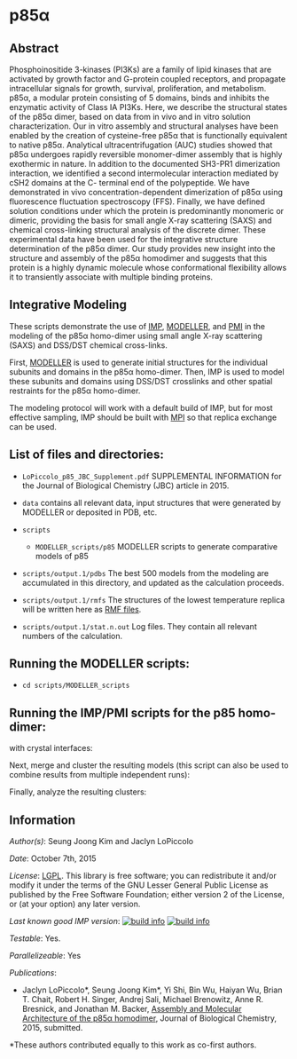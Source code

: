 # p85α
## Abstract
Phosphoinositide 3-kinases (PI3Ks) are a family of lipid kinases that are activated by growth factor and G-protein coupled receptors, and propagate
intracellular signals for growth, survival, proliferation, and metabolism. p85α, a modular protein consisting of 5 domains, binds and inhibits the enzymatic activity of Class IA PI3Ks. Here, we describe the structural states of the p85α dimer, based on data from in vivo and in vitro solution characterization. Our in vitro assembly and structural analyses have been enabled by the creation of cysteine-free p85α that is functionally equivalent to native p85α. Analytical ultracentrifugation (AUC) studies showed that p85α undergoes rapidly reversible monomer-dimer assembly that is highly exothermic in nature. In addition to the documented SH3-PR1 dimerization interaction, we identified a second intermolecular interaction mediated by cSH2 domains at the C- terminal end of the polypeptide. We have demonstrated in vivo concentration-dependent dimerization of p85α using fluorescence fluctuation spectroscopy (FFS). Finally, we have defined solution conditions under which the protein is predominantly monomeric or dimeric, providing the basis for small angle X-ray scattering (SAXS) and chemical cross-linking structural analysis of the discrete dimer. These experimental data have been used for the integrative structure determination of the p85α dimer. Our study provides new insight into the structure and assembly of the p85α homodimer and suggests that this protein is a highly dynamic molecule whose conformational flexibility allows it to transiently associate with multiple binding proteins.

## Integrative Modeling
These scripts demonstrate the use of [IMP](http://integrativemodeling.org), [MODELLER](http://salilab.org/modeller), and [PMI](https://github.com/salilab/pmi) in the modeling of the p85α homo-dimer using small angle X-ray scattering (SAXS) and DSS/DST chemical cross-links.

First, [MODELLER](http://salilab.org/modeller) is used to generate
initial structures for the individual subunits and domains in the p85α homo-dimer. Then, IMP
is used to model these subunits and domains using DSS/DST crosslinks and other spatial restraints for the p85α homo-dimer.

The modeling protocol will work with a default build of IMP, but for most effective sampling, IMP should be built with [MPI](http://integrativemodeling.org/2.5.0/doc/ref/namespaceIMP_1_1mpi.html) so that replica exchange can be used.

## List of files and directories:
- `LoPiccolo_p85_JBC_Supplement.pdf`  SUPPLEMENTAL INFORMATION for the Journal of Biological Chemistry (JBC) article in 2015.

- `data`		                         contains all relevant data, input structures that were generated by MODELLER or deposited in PDB, etc.

- `scripts`

  - `MODELLER_scripts/p85` MODELLER scripts to generate comparative models of p85

- `scripts/output.1/pdbs`    The best 500 models from the modeling are accumulated in this directory, and updated as the calculation proceeds.
- `scripts/output.1/rmfs`    The structures of the lowest temperature replica will be written here as [RMF files](http://integrativemodeling.org/rmf/).
- `scripts/output.1/stat.n.out`	 Log files. They contain all relevant numbers of the calculation.

## Running the MODELLER scripts:
- `cd scripts/MODELLER_scripts`

## Running the IMP/PMI scripts for the p85 homo-dimer:
with crystal interfaces:

Next, merge and cluster the resulting models (this script can also be used to
combine results from multiple independent runs):

Finally, analyze the resulting clusters:

## Information

_Author(s)_: Seung Joong Kim and Jaclyn LoPiccolo

_Date_: October 7th, 2015

_License_: [LGPL](http://www.gnu.org/licenses/old-licenses/lgpl-2.1.html).
This library is free software; you can redistribute it and/or
modify it under the terms of the GNU Lesser General Public
License as published by the Free Software Foundation; either
version 2 of the License, or (at your option) any later version.

_Last known good IMP version_: [![build info](https://integrativemodeling.org/systems/?sysstat=6&branch=master)](http://integrativemodeling.org/systems/) [![build info](https://integrativemodeling.org/systems/?sysstat=6&branch=develop)](http://integrativemodeling.org/systems/)

_Testable_: Yes.

_Parallelizeable_: Yes

_Publications_:
 - Jaclyn LoPiccolo\*, Seung Joong Kim\*, Yi Shi, Bin Wu, Haiyan Wu, Brian T. Chait, Robert H. Singer, Andrej Sali, Michael Brenowitz, Anne R. Bresnick, and Jonathan M. Backer, [Assembly and Molecular Architecture of the p85α homodimer](http://), Journal of Biological Chemistry, 2015, submitted.

 \*These authors contributed equally to this work as co-first authors.
